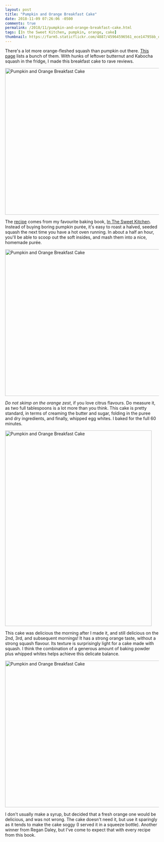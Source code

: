 ```yaml
---
layout: post
title: "Pumpkin and Orange Breakfast Cake"
date: 2018-11-09 07:26:06 -0500
comments: true
permalink: /2018/11/pumpkin-and-orange-breakfast-cake.html
tags: [In the Sweet Kitchen, pumpkin, orange, cake]
thumbnail: https://farm5.staticflickr.com/4887/45964596561_ece14795bb_q.jpg
---
```


There's a lot more orange-fleshed squash than pumpkin out there.
[This page](https://www.chowhound.com/food-news/155277/get-to-know-these-11-winter-squashes-for-a-tasty-fall/)
lists a bunch of them. With hunks of leftover butternut and Kabocha squash 
in the fridge, I made this breakfast cake to rave reviews.

<a data-flickr-embed="true"  href="https://www.flickr.com/photos/gnuf/45964597831/in/photostream/" title="Pumpkin and Orange Breakfast Cake"><img src="https://farm5.staticflickr.com/4829/45964597831_5eff4b389e_z.jpg" width="640" height="480" alt="Pumpkin and Orange Breakfast Cake"></a><script async src="//embedr.flickr.com/assets/client-code.js" charset="utf-8"></script>

The [recipe](https://www.foodnetwork.com/recipes/pumpkin-and-orange-breakfast-cake-with-a-fresh-orange-syrup-recipe-1956063) 
comes from my favourite baking book, [In The Sweet Kitchen](/tag/in-the-sweet-kitchen/). Instead
of buying boring pumpkin purée, it's easy to roast a halved, seeded squash 
the next time you have a hot oven running. In about a half an hour, you'll be able
to scoop out the soft insides, and mash them into a nice, homemade purée.

<a data-flickr-embed="true"  href="https://www.flickr.com/photos/gnuf/45964596561/in/photostream/" title="Pumpkin and Orange Breakfast Cake"><img src="https://farm5.staticflickr.com/4887/45964596561_ece14795bb_z.jpg" width="640" height="480" alt="Pumpkin and Orange Breakfast Cake"></a><script async src="//embedr.flickr.com/assets/client-code.js" charset="utf-8"></script>

_Do not skimp on the orange zest_, if you love citrus flavours. Do measure it, as two 
full tablespoons is a lot more than you think. This cake is pretty standard, in terms of
creaming the butter and sugar, folding in the puree and dry ingredients, and finally, 
whipped egg whites. I baked for the full 60 minutes.

<a data-flickr-embed="true"  href="https://www.flickr.com/photos/gnuf/45964595171/in/dateposted/" title="Pumpkin and Orange Breakfast Cake"><img src="https://farm5.staticflickr.com/4832/45964595171_cb11bd4e60_z.jpg" width="480" height="640" alt="Pumpkin and Orange Breakfast Cake"></a><script async src="//embedr.flickr.com/assets/client-code.js" charset="utf-8"></script>

This cake was delicious the morning after I made it, and still delicious on the 2nd, 
3rd, and subsequent mornings! It has a strong orange taste, without a strong squash 
flavour. Its texture is surprisingly light for a cake made with squash. I think the
combination of a generous amount of baking powder plus whipped whites helps achieve
this delicate balance.

<a data-flickr-embed="true"  href="https://www.flickr.com/photos/gnuf/45964594541/in/photostream/" title="Pumpkin and Orange Breakfast Cake"><img src="https://farm5.staticflickr.com/4838/45964594541_8bbef995e2_z.jpg" width="640" height="480" alt="Pumpkin and Orange Breakfast Cake"></a><script async src="//embedr.flickr.com/assets/client-code.js" charset="utf-8"></script>

I don't usually make a syrup, but decided that a fresh orange one would be delicious,
and was not wrong. The cake doesn't need it, but use it sparingly as it tends to make
the cake soggy (I served it in a squeeze bottle). Another winner from Regan Daley, but
I've come to expect that with every recipe from this book.
